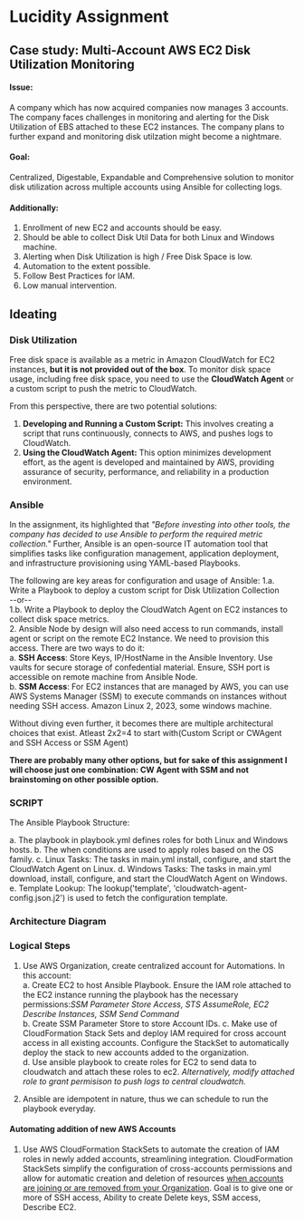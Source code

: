 # Lucidity Assignment
## Case study: Multi-Account AWS EC2 Disk Utilization Monitoring

#### Issue: 
A company which has now acquired companies now manages 3 accounts. The company faces challenges in monitoring and alerting for the Disk Utilization of EBS attached to these EC2 instances. The company plans to further expand and monitoring disk utilzation might become a nightmare.

#### Goal: 
Centralized, Digestable, Expandable and Comprehensive solution to monitor disk utilization across multiple accounts using Ansible for collecting logs.

#### Additionally: 
1. Enrollment of new EC2 and accounts should be easy.
2. Should be able to collect Disk Util Data for both Linux and Windows machine.
3. Alerting when Disk Utilization is high / Free Disk Space is low.
4. Automation to the extent possible.
5. Follow Best Practices for IAM.
6. Low manual intervention.


## Ideating
### Disk Utilization  
Free disk space is available as a metric in Amazon CloudWatch for EC2 instances, **but it is not provided out of the box**. To monitor disk space usage, including free disk space, you need to use the **CloudWatch Agent** or a custom script to push the metric to CloudWatch.

From this perspective, there are two potential solutions:  
1. **Developing and Running a Custom Script:** This involves creating a script that runs continuously, connects to AWS, and pushes logs to CloudWatch.  
2. **Using the CloudWatch Agent:** This option minimizes development effort, as the agent is developed and maintained by AWS, providing assurance of security, performance, and reliability in a production environment.

### Ansible
In the assignment, its highlighted that *"Before investing
into other tools, the company has decided to use Ansible to perform the required metric collection."* Further, Ansible is an open-source IT automation tool that simplifies tasks like configuration management, application deployment, and infrastructure provisioning using YAML-based Playbooks.

The following are key areas for configuration and usage of Ansible:
1.a. Write a Playbook to deploy a custom script for Disk Utilization Collection  
--or--  
1.b. Write a Playbook to deploy the CloudWatch Agent on EC2 instances to collect disk space metrics.  
2. Ansible Node by design will also need access to run commands, install agent or script on the remote EC2 Instance. We need to provision this access. There are two ways to do it:  
a. **SSH Access**: Store Keys, IP/HostName in the Ansible Inventory. Use vaults for secure storage of confedential material. Ensure, SSH port is accessible on remote machine from Ansible Node.  
b. **SSM Access**: For EC2 instances that are managed by AWS, you can use AWS Systems Manager (SSM) to execute commands on instances without needing SSH access. Amazon Linux 2, 2023, some windows machine.

Without diving even further, it becomes there are multiple architectural choices that exist. Atleast 2x2=4 to start with(Custom Script or CWAgent and SSH Access or SSM Agent)

**There are probably many other options, but for sake of this assignment I will choose just one combination: CW Agent with SSM and not brainstoming on other possible option.**

### SCRIPT
The Ansible Playbook Structure:  

a. The playbook in playbook.yml defines roles for both Linux and Windows hosts.
b. The when conditions are used to apply roles based on the OS family.
c. Linux Tasks: The tasks in main.yml  install, configure, and start the CloudWatch Agent on Linux.
d. Windows Tasks: The tasks in main.yml  download, install, configure, and start the CloudWatch Agent on Windows.
e. Template Lookup: The lookup('template', 'cloudwatch-agent-config.json.j2') is used to fetch the configuration template.

### Architecture Diagram


### Logical Steps
1. Use AWS Organization, create centralized account for Automations. In this account:  
a. Create EC2 to host Ansible Playbook. Ensure the IAM role attached to the EC2 instance running the playbook has the necessary permissions:*SSM Parameter Store Access, STS AssumeRole, EC2 Describe Instances, SSM Send Command*  
b. Create SSM Parameter Store to store Account IDs.
c. Make use of CloudFormation Stack Sets and deploy IAM required for cross account access in all existing accounts. Configure the StackSet to automatically deploy the stack to new accounts added to the organization.    
d. Use ansible playbook to create roles for EC2 to send data to cloudwatch and attach these roles to ec2. *Alternatively, modify attached role to grant permisison to push logs to central cloudwatch.*

2. Ansible are idempotent in nature, thus we can schedule to run the playbook everyday. 





#### Automating addition of new AWS Accounts
1. Use AWS CloudFormation StackSets to automate the creation of IAM roles in newly added accounts, streamlining integration. CloudFormation StackSets simplify the configuration of cross-accounts permissions and allow for automatic creation and deletion of resources [when accounts are joining or are removed from your Organization](https://aws.amazon.com/blogs/aws/new-use-aws-cloudformation-stacksets-for-multiple-accounts-in-an-aws-organization/). Goal is to give one or more of SSH access, Ability to create Delete keys, SSM access, Describe EC2.




